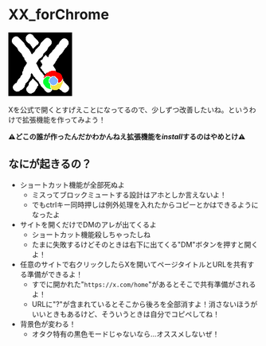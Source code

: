 # XX_forChrome
![拡張機能のアイコンだよ](/icons/icon_128.png "XX_forChrome")

Xを公式で開くとすげえことになってるので、少しずつ改善したいね。というわけで拡張機能を作ってみよう！

<strong>⚠どこの誰が作ったんだかわかんねえ拡張機能を<em>install</em>するのはやめとけ⚠ </strong>

## なにが起きるの？
* ショートカット機能が全部死ぬよ
    * ミスってブロックミュートする設計はアホとしか言えないよ！
    * でもctrlキー同時押しは例外処理を入れたからコピーとかはできるようになったよ
* サイトを開くだけでDMのアレが出てくるよ
    * ショートカット機能殺しちゃったしね
    * たまに失敗するけどそのときは右下に出てくる"DM"ボタンを押すと開くよ！
* 任意のサイトで右クリックしたらXを開いてページタイトルとURLを共有する準備ができるよ！
    * すでに開かれた"`https://x.com/home`"があるとそこで共有準備がされるよ！
    * URLに"?"が含まれているとそこから後ろを全部消すよ！消さないほうがいいときもあるけど、そういうときは自分でコピペしてね！
* 背景色が変わる！
    * オタク特有の黒色モードじゃないなら…オススメしないぜ！
